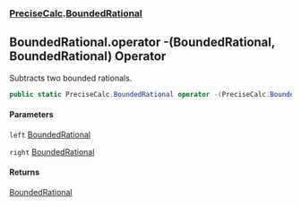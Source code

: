 ### [PreciseCalc](PreciseCalc.md 'PreciseCalc').[BoundedRational](PreciseCalc.BoundedRational.md 'PreciseCalc.BoundedRational')

## BoundedRational.operator -(BoundedRational, BoundedRational) Operator

Subtracts two bounded rationals.

```csharp
public static PreciseCalc.BoundedRational operator -(PreciseCalc.BoundedRational left, PreciseCalc.BoundedRational right);
```
#### Parameters

<a name='PreciseCalc.BoundedRational.op_Subtraction(PreciseCalc.BoundedRational,PreciseCalc.BoundedRational).left'></a>

`left` [BoundedRational](PreciseCalc.BoundedRational.md 'PreciseCalc.BoundedRational')

<a name='PreciseCalc.BoundedRational.op_Subtraction(PreciseCalc.BoundedRational,PreciseCalc.BoundedRational).right'></a>

`right` [BoundedRational](PreciseCalc.BoundedRational.md 'PreciseCalc.BoundedRational')

#### Returns
[BoundedRational](PreciseCalc.BoundedRational.md 'PreciseCalc.BoundedRational')